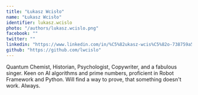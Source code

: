 ```yaml
---
title: "Łukasz Wcisło"
name: "Łukasz Wcisło"
identifier: lukasz.wcislo
photo: "/authors/lukasz.wcislo.png"
facebook: ""
twitter: ""
linkedin: "https://www.linkedin.com/in/%C5%82ukasz-wcis%C5%82o-738759a5/"
github: "https://github.com/lwcislo"
---
```

Quantum Chemist, Historian, Psychologist, Copywriter, and a fabulous singer.
Keen on AI algorithms and prime numbers, proficient in Robot Framework and
Python. Will find a way to prove, that something doesn't work. Always.
